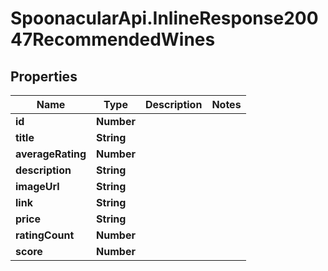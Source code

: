 # SpoonacularApi.InlineResponse20047RecommendedWines

## Properties

Name | Type | Description | Notes
------------ | ------------- | ------------- | -------------
**id** | **Number** |  | 
**title** | **String** |  | 
**averageRating** | **Number** |  | 
**description** | **String** |  | 
**imageUrl** | **String** |  | 
**link** | **String** |  | 
**price** | **String** |  | 
**ratingCount** | **Number** |  | 
**score** | **Number** |  | 


